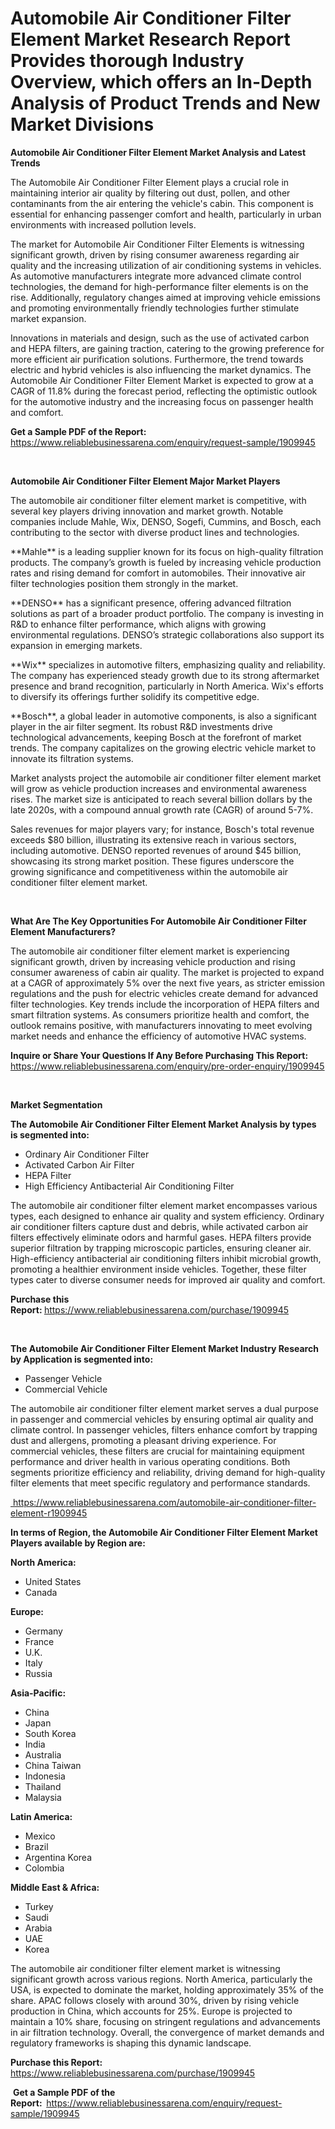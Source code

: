 <p><h1>Automobile Air Conditioner Filter Element Market Research Report Provides thorough Industry Overview, which offers an In-Depth Analysis of Product Trends and New Market Divisions</h1></p><p><strong>Automobile Air Conditioner Filter Element Market Analysis and Latest Trends</strong></p>
<p><p>The Automobile Air Conditioner Filter Element plays a crucial role in maintaining interior air quality by filtering out dust, pollen, and other contaminants from the air entering the vehicle's cabin. This component is essential for enhancing passenger comfort and health, particularly in urban environments with increased pollution levels. </p><p>The market for Automobile Air Conditioner Filter Elements is witnessing significant growth, driven by rising consumer awareness regarding air quality and the increasing utilization of air conditioning systems in vehicles. As automotive manufacturers integrate more advanced climate control technologies, the demand for high-performance filter elements is on the rise. Additionally, regulatory changes aimed at improving vehicle emissions and promoting environmentally friendly technologies further stimulate market expansion.</p><p>Innovations in materials and design, such as the use of activated carbon and HEPA filters, are gaining traction, catering to the growing preference for more efficient air purification solutions. Furthermore, the trend towards electric and hybrid vehicles is also influencing the market dynamics. The Automobile Air Conditioner Filter Element Market is expected to grow at a CAGR of 11.8% during the forecast period, reflecting the optimistic outlook for the automotive industry and the increasing focus on passenger health and comfort.</p></p>
<p><strong>Get a Sample PDF of the Report:&nbsp;</strong> <a href="https://www.reliablebusinessarena.com/enquiry/request-sample/1909945?utm_campaign=2958&utm_medium=2&utm_source=Github&utm_content=ia&utm_term=12042025&utm_id=automobile-air-conditioner-filter-element">https://www.reliablebusinessarena.com/enquiry/request-sample/1909945</a></p>
<p>&nbsp;</p>
<p><strong>Automobile Air Conditioner Filter Element Major Market Players</strong></p>
<p><p>The automobile air conditioner filter element market is competitive, with several key players driving innovation and market growth. Notable companies include Mahle, Wix, DENSO, Sogefi, Cummins, and Bosch, each contributing to the sector with diverse product lines and technologies.</p><p>**Mahle** is a leading supplier known for its focus on high-quality filtration products. The company’s growth is fueled by increasing vehicle production rates and rising demand for comfort in automobiles. Their innovative air filter technologies position them strongly in the market.</p><p>**DENSO** has a significant presence, offering advanced filtration solutions as part of a broader product portfolio. The company is investing in R&D to enhance filter performance, which aligns with growing environmental regulations. DENSO’s strategic collaborations also support its expansion in emerging markets.</p><p>**Wix** specializes in automotive filters, emphasizing quality and reliability. The company has experienced steady growth due to its strong aftermarket presence and brand recognition, particularly in North America. Wix's efforts to diversify its offerings further solidify its competitive edge.</p><p>**Bosch**, a global leader in automotive components, is also a significant player in the air filter segment. Its robust R&D investments drive technological advancements, keeping Bosch at the forefront of market trends. The company capitalizes on the growing electric vehicle market to innovate its filtration systems.</p><p>Market analysts project the automobile air conditioner filter element market will grow as vehicle production increases and environmental awareness rises. The market size is anticipated to reach several billion dollars by the late 2020s, with a compound annual growth rate (CAGR) of around 5-7%.</p><p>Sales revenues for major players vary; for instance, Bosch's total revenue exceeds $80 billion, illustrating its extensive reach in various sectors, including automotive. DENSO reported revenues of around $45 billion, showcasing its strong market position. These figures underscore the growing significance and competitiveness within the automobile air conditioner filter element market.</p></p>
<p>&nbsp;</p>
<p><strong>What Are The Key Opportunities For Automobile Air Conditioner Filter Element Manufacturers?</strong></p>
<p><p>The automobile air conditioner filter element market is experiencing significant growth, driven by increasing vehicle production and rising consumer awareness of cabin air quality. The market is projected to expand at a CAGR of approximately 5% over the next five years, as stricter emission regulations and the push for electric vehicles create demand for advanced filter technologies. Key trends include the incorporation of HEPA filters and smart filtration systems. As consumers prioritize health and comfort, the outlook remains positive, with manufacturers innovating to meet evolving market needs and enhance the efficiency of automotive HVAC systems.</p></p>
<p><strong>Inquire or Share Your Questions If Any Before Purchasing This Report:</strong> <a href="https://www.reliablebusinessarena.com/enquiry/pre-order-enquiry/1909945?utm_campaign=2958&utm_medium=2&utm_source=Github&utm_content=ia&utm_term=12042025&utm_id=automobile-air-conditioner-filter-element">https://www.reliablebusinessarena.com/enquiry/pre-order-enquiry/1909945</a></p>
<p>&nbsp;</p>
<p><strong>Market Segmentation</strong></p>
<p><strong>The Automobile Air Conditioner Filter Element Market Analysis by types is segmented into:</strong></p>
<p><ul><li>Ordinary Air Conditioner Filter</li><li>Activated Carbon Air Filter</li><li>HEPA Filter</li><li>High Efficiency Antibacterial Air Conditioning Filter</li></ul></p>
<p><p>The automobile air conditioner filter element market encompasses various types, each designed to enhance air quality and system efficiency. Ordinary air conditioner filters capture dust and debris, while activated carbon air filters effectively eliminate odors and harmful gases. HEPA filters provide superior filtration by trapping microscopic particles, ensuring cleaner air. High-efficiency antibacterial air conditioning filters inhibit microbial growth, promoting a healthier environment inside vehicles. Together, these filter types cater to diverse consumer needs for improved air quality and comfort.</p></p>
<p><strong>Purchase this Report:&nbsp;</strong><a href="https://www.reliablebusinessarena.com/purchase/1909945?utm_campaign=2958&utm_medium=2&utm_source=Github&utm_content=ia&utm_term=12042025&utm_id=automobile-air-conditioner-filter-element">https://www.reliablebusinessarena.com/purchase/1909945</a></p>
<p>&nbsp;</p>
<p><strong>The Automobile Air Conditioner Filter Element Market Industry Research by Application is segmented into:</strong></p>
<p><ul><li>Passenger Vehicle</li><li>Commercial Vehicle</li></ul></p>
<p><p>The automobile air conditioner filter element market serves a dual purpose in passenger and commercial vehicles by ensuring optimal air quality and climate control. In passenger vehicles, filters enhance comfort by trapping dust and allergens, promoting a pleasant driving experience. For commercial vehicles, these filters are crucial for maintaining equipment performance and driver health in various operating conditions. Both segments prioritize efficiency and reliability, driving demand for high-quality filter elements that meet specific regulatory and performance standards.</p></p>
<p><a href="https://www.reliablebusinessarena.com/automobile-air-conditioner-filter-element-r1909945?utm_campaign=2958&utm_medium=2&utm_source=Github&utm_content=ia&utm_term=12042025&utm_id=automobile-air-conditioner-filter-element">&nbsp;https://www.reliablebusinessarena.com/automobile-air-conditioner-filter-element-r1909945</a></p>
<p><strong>In terms of Region, the Automobile Air Conditioner Filter Element Market Players available by Region are:</strong></p>
<p>
    <p> <strong> North America: </strong>
        <ul>
            <li>United States</li>
            <li>Canada</li>
        </ul>
        </p> 
    <p> <strong> Europe: </strong>
        <ul>
            <li>Germany</li>
            <li>France</li>
            <li>U.K.</li>
            <li>Italy</li>
            <li>Russia</li>
        </ul>
        </p> 
    <p> <strong> Asia-Pacific: </strong>
        <ul>
            <li>China</li>
            <li>Japan</li>
            <li>South Korea</li>
            <li>India</li>
            <li>Australia</li>
            <li>China Taiwan</li>
            <li>Indonesia</li>
            <li>Thailand</li>
            <li>Malaysia</li>
        </ul>
        </p> 
    <p> <strong> Latin America: </strong>
        <ul>
            <li>Mexico</li>
            <li>Brazil</li>
            <li>Argentina Korea</li>
            <li>Colombia</li>
        </ul>
        </p> 
    <p> <strong> Middle East & Africa: </strong>
        <ul>
            <li>Turkey</li>
            <li>Saudi</li>
            <li>Arabia</li>
            <li>UAE</li>
            <li>Korea</li>
        </ul>
    </p>
    </p>
<p><p>The automobile air conditioner filter element market is witnessing significant growth across various regions. North America, particularly the USA, is expected to dominate the market, holding approximately 35% of the share. APAC follows closely with around 30%, driven by rising vehicle production in China, which accounts for 25%. Europe is projected to maintain a 10% share, focusing on stringent regulations and advancements in air filtration technology. Overall, the convergence of market demands and regulatory frameworks is shaping this dynamic landscape.</p></p>
<p><strong>Purchase this Report: </strong><a href="https://www.reliablebusinessarena.com/purchase/1909945?utm_campaign=2958&utm_medium=2&utm_source=Github&utm_content=ia&utm_term=12042025&utm_id=automobile-air-conditioner-filter-element">https://www.reliablebusinessarena.com/purchase/1909945</a></p>
<p>&nbsp;<strong>Get a Sample PDF of the Report:&nbsp;&nbsp;</strong><a href="https://www.reliablebusinessarena.com/enquiry/request-sample/1909945?utm_campaign=2958&utm_medium=2&utm_source=Github&utm_content=ia&utm_term=12042025&utm_id=automobile-air-conditioner-filter-element">https://www.reliablebusinessarena.com/enquiry/request-sample/1909945</a></p>
<p><strong></strong></p>
<p><p></p><p></p><p></p></p>